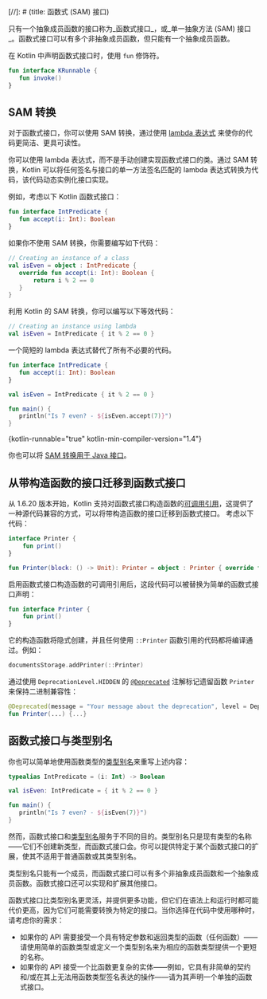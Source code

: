 [//]: # (title: 函数式 (SAM) 接口)

只有一个抽象成员函数的接口称为_函数式接口_，或_单一抽象方法 (SAM) 接口_。函数式接口可以有多个非抽象成员函数，但只能有一个抽象成员函数。

在 Kotlin 中声明函数式接口时，使用 `fun` 修饰符。

```kotlin
fun interface KRunnable {
   fun invoke()
}
```

## SAM 转换

对于函数式接口，你可以使用 SAM 转换，通过使用 [lambda 表达式](lambdas.md#lambda-expressions-and-anonymous-functions) 来使你的代码更简洁、更具可读性。

你可以使用 lambda 表达式，而不是手动创建实现函数式接口的类。通过 SAM 转换，Kotlin 可以将任何签名与接口的单一方法签名匹配的 lambda 表达式转换为代码，该代码动态实例化接口实现。

例如，考虑以下 Kotlin 函数式接口：

```kotlin
fun interface IntPredicate {
   fun accept(i: Int): Boolean
}
```

如果你不使用 SAM 转换，你需要编写如下代码：

```kotlin
// Creating an instance of a class
val isEven = object : IntPredicate {
   override fun accept(i: Int): Boolean {
       return i % 2 == 0
   }
}
```

利用 Kotlin 的 SAM 转换，你可以编写以下等效代码：

```kotlin
// Creating an instance using lambda
val isEven = IntPredicate { it % 2 == 0 }
```

一个简短的 lambda 表达式替代了所有不必要的代码。

```kotlin
fun interface IntPredicate {
   fun accept(i: Int): Boolean
}

val isEven = IntPredicate { it % 2 == 0 }

fun main() {
   println("Is 7 even? - ${isEven.accept(7)}")
}
```
{kotlin-runnable="true" kotlin-min-compiler-version="1.4"}

你也可以将 [SAM 转换用于 Java 接口](java-interop.md#sam-conversions)。

## 从带构造函数的接口迁移到函数式接口

从 1.6.20 版本开始，Kotlin 支持对函数式接口构造函数的[可调用引用](reflection.md#callable-references)，这提供了一种源代码兼容的方式，可以将带构造函数的接口迁移到函数式接口。
考虑以下代码：

```kotlin
interface Printer { 
    fun print() 
}

fun Printer(block: () -> Unit): Printer = object : Printer { override fun print() = block() }
```

启用函数式接口构造函数的可调用引用后，这段代码可以被替换为简单的函数式接口声明：

```kotlin
fun interface Printer { 
    fun print()
}
```

它的构造函数将隐式创建，并且任何使用 `::Printer` 函数引用的代码都将编译通过。例如：

```kotlin
documentsStorage.addPrinter(::Printer)
```

通过使用 `DeprecationLevel.HIDDEN` 的 [`@Deprecated`](https://kotlinlang.org/api/latest/jvm/stdlib/kotlin/-deprecated/) 注解标记遗留函数 `Printer` 来保持二进制兼容性：

```kotlin
@Deprecated(message = "Your message about the deprecation", level = DeprecationLevel.HIDDEN)
fun Printer(...) {...}
```

## 函数式接口与类型别名

你也可以简单地使用函数类型的[类型别名](type-aliases.md)来重写上述内容：

```kotlin
typealias IntPredicate = (i: Int) -> Boolean

val isEven: IntPredicate = { it % 2 == 0 }

fun main() {
   println("Is 7 even? - ${isEven(7)}")
}
```

然而，函数式接口和[类型别名](type-aliases.md)服务于不同的目的。类型别名只是现有类型的名称——它们不创建新类型，而函数式接口会。你可以提供特定于某个函数式接口的扩展，使其不适用于普通函数或其类型别名。

类型别名只能有一个成员，而函数式接口可以有多个非抽象成员函数和一个抽象成员函数。函数式接口还可以实现和扩展其他接口。

函数式接口比类型别名更灵活，并提供更多功能，但它们在语法上和运行时都可能代价更高，因为它们可能需要转换为特定的接口。当你选择在代码中使用哪种时，请考虑你的需求：
* 如果你的 API 需要接受一个具有特定参数和返回类型的函数（任何函数）——请使用简单的函数类型或定义一个类型别名来为相应的函数类型提供一个更短的名称。
* 如果你的 API 接受一个比函数更复杂的实体——例如，它具有非简单的契约和/或在其上无法用函数类型签名表达的操作——请为其声明一个单独的函数式接口。